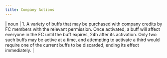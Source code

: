 ```yaml
---
title: Company Actions
---
```

| noun | 1.  	A variety of buffs that may be purchased with company credits by FC members with the relevant permission. Once activated, a buff will affect everyone in the FC until the buff expires, 24h after its activation. Only two such buffs may be active at a time, and attempting to activate a third would require one of the current buffs to be discarded, ending its effect immediately.	|
